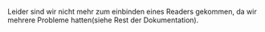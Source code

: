 Leider sind wir nicht mehr zum einbinden eines Readers gekommen, da wir mehrere Probleme hatten(siehe Rest der Dokumentation).
